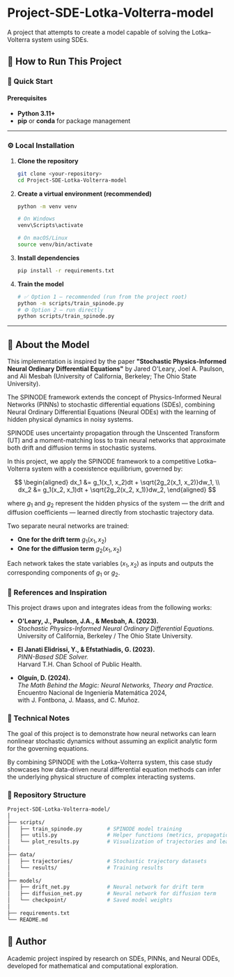 # Project-SDE-Lotka-Volterra-model
A project that attempts to create a model capable of solving the Lotka–Volterra system using SDEs.

## 🧠 How to Run This Project

### 🚀 Quick Start

#### Prerequisites

- **Python 3.11+**  
- **pip** or **conda** for package management  

---

### ⚙️ Local Installation

1. **Clone the repository**
   ```bash
   git clone <your-repository>
   cd Project-SDE-Lotka-Volterra-model
   ```

2. **Create a virtual environment (recommended)**
   ```bash
   python -m venv venv
   
   # On Windows
   venv\Scripts\activate
   
   # On macOS/Linux
   source venv/bin/activate
   ```

3. **Install dependencies**
   ```bash
   pip install -r requirements.txt
   ```

4. **Train the model**
   ```bash
   # ✅ Option 1 — recommended (run from the project root)
   python -m scripts/train_spinode.py
   # ⚙️ Option 2 — run directly
   python scripts/train_spinode.py
   ```
---

## 🧩 About the Model

This implementation is inspired by the paper **"Stochastic Physics-Informed Neural Ordinary Differential Equations"** by Jared O'Leary, Joel A. Paulson, and Ali Mesbah (University of California, Berkeley; The Ohio State University).

The SPINODE framework extends the concept of Physics-Informed Neural Networks (PINNs) to stochastic differential equations (SDEs), combining Neural Ordinary Differential Equations (Neural ODEs) with the learning of hidden physical dynamics in noisy systems.

SPINODE uses uncertainty propagation through the Unscented Transform (UT) and a moment-matching loss to train neural networks that approximate both drift and diffusion terms in stochastic systems.

In this project, we apply the SPINODE framework to a competitive Lotka–Volterra system with a coexistence equilibrium, governed by:

$$
\begin{aligned}
dx_1 &= g_1(x_1, x_2)dt + \sqrt{2g_2(x_1, x_2)}dw_1, \\
dx_2 &= g_1(x_2, x_1)dt + \sqrt{2g_2(x_2, x_1)}dw_2,
\end{aligned}
$$

where $g_1$ and $g_2$ represent the hidden physics of the system — the drift and diffusion coefficients — learned directly from stochastic trajectory data.

Two separate neural networks are trained:

- **One for the drift term** $g_1(x_1, x_2)$  
- **One for the diffusion term** $g_2(x_1, x_2)$

Each network takes the state variables $(x_1, x_2)$ as inputs and outputs the corresponding components of $g_1$ or $g_2$.

### 🔬 References and Inspiration

This project draws upon and integrates ideas from the following works:

- **O'Leary, J., Paulson, J.A., & Mesbah, A. (2023).**  
  *Stochastic Physics-Informed Neural Ordinary Differential Equations.*  
  University of California, Berkeley / The Ohio State University.

- **El Janati Elidrissi, Y., & Efstathiadis, G. (2023).**  
  *PINN-Based SDE Solver.*  
  Harvard T.H. Chan School of Public Health.

- **Olguín, D. (2024).**  
  *The Math Behind the Magic: Neural Networks, Theory and Practice.*  
  Encuentro Nacional de Ingeniería Matemática 2024,  
  with J. Fontbona, J. Maass, and C. Muñoz.

### 🧾 Technical Notes

The goal of this project is to demonstrate how neural networks can learn nonlinear stochastic dynamics without assuming an explicit analytic form for the governing equations.

By combining SPINODE with the Lotka–Volterra system, this case study showcases how data-driven neural differential equation methods can infer the underlying physical structure of complex interacting systems.

### 📂 Repository Structure
   ```bash
   Project-SDE-Lotka-Volterra-model/
   │
   ├── scripts/
   │   ├── train_spinode.py        # SPINODE model training
   │   ├── utils.py                # Helper functions (metrics, propagation, etc.)
   │   └── plot_results.py         # Visualization of trajectories and learned dynamics
   │
   ├── data/
   │   ├── trajectories/           # Stochastic trajectory datasets
   │   └── results/                # Training results
   │
   ├── models/
   │   ├── drift_net.py            # Neural network for drift term
   │   ├── diffusion_net.py        # Neural network for diffusion term
   │   └── checkpoint/             # Saved model weights
   │
   ├── requirements.txt
   └── README.md
   ```


## 🧩 Author

Academic project inspired by research on SDEs, PINNs, and Neural ODEs, developed for mathematical and computational exploration.

